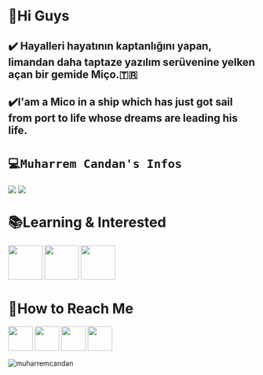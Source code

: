 # 🥳Hi Guys 
## ✔️ Hayalleri hayatının kaptanlığını yapan, limandan daha taptaze yazılım serüvenine yelken açan bir gemide Miço.🇹🇷

## ✔️I'am a Mico in a ship which has just got sail from port to life  whose dreams are leading his life.

# ```💻Muharrem Candan's Infos```

<a href="https://github.com/MuharremCandan"><img align="center" src="https://github-readme-stats.vercel.app/api?username=muharremcandan&show_icons=true&bg_color=0d1117&text_color=bdc3c7&title_color=f1c40f&icon_color=f1c40f&hide_border=true" /></a>
<a href="https://github.com/MuharremCandan"><img align="center" src="https://github-readme-stats.vercel.app/api/top-langs/?username=muharremcandan&bg_color=0d1117&text_color=bdc3c7&title_color=f1c40f&hide_border=true&layout=compact&langs_count=10" /></a>

# 📚Learning & Interested

<img src="http://berkayyolcu.com/resimler/c.png" width="70" height="70" />   <img src="https://i.pinimg.com/originals/32/57/31/325731898416cd08042a1c4e8e884506.png" width="70" height="70" />    <img src="https://sinavofisi.com/wp-content/uploads/2021/01/py.png" width="70" height="70" />

 
# 🤝How to Reach Me

[<img src="https://www.androidfreeware.net/img2/linkedin.jpg" width="50" height="50" />](https://www.linkedin.com/in/muharrem-candan-a840161bb/) 
[<img src="https://play-lh.googleusercontent.com/2sREY-8UpjmaLDCTztldQf6u2RGUtuyf6VT5iyX3z53JS4TdvfQlX-rNChXKgpBYMw=s180-rw" width="50" height="50" />](https://www.instagram.com/mrr.muho/)
[<img src="https://seeklogo.com/images/T/twitter-2012-negative-logo-5C6C1F1521-seeklogo.com.png" width="50" height="50" />](https://twitter.com/mhrrm_cndn)
[<img src="https://media-exp1.licdn.com/dms/image/C4D0BAQEv0xgEe3MJ2w/company-logo_200_200/0/1602698792035?e=1625097600&v=beta&t=aF7WMSz0Di8dWnoQB2-OInrMcaofiIY3V6Ob3lb05as" width="50" height="50" />](https://medium.com/@1muharremcandan)

<p> <img src="https://komarev.com/ghpvc/?username=muharremcandan&label=Profile%20views&color=0e75b6&style=flat" alt="muharremcandan" /> </p>














<!--
**MuharremCandan/MuharremCandan** is a ✨ _special_ ✨ repository because its `README.md` (this file) appears on your GitHub profile.

Here are some ideas to get you started:

- 🔭 I’m currently working on ...
- 🌱 I’m currently learning ...
- 👯 I’m looking to collaborate on ...
- 🤔 I’m looking for help with ...
- 💬 Ask me about ...
- 📫 How to reach me: ...
- 😄 Pronouns: ...
- ⚡ Fun fact: ...
-->
